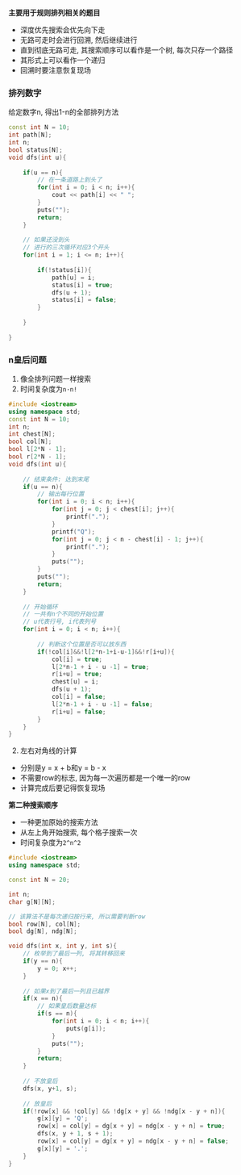 **主要用于规则排列相关的题目**

- 深度优先搜索会优先向下走
- 无路可走时会进行回溯, 然后继续进行
- 直到彻底无路可走, 其搜索顺序可以看作是一个树, 每次只存一个路径
- 其形式上可以看作一个递归
- 回溯时要注意恢复现场

### 排列数字
给定数字n, 得出1-n的全部排列方法

```cpp
const int N = 10;
int path[N];
int n;
bool status[N];
void dfs(int u){
    
    if(u == n){
        // 在一条道路上到头了
        for(int i = 0; i < n; i++){
            cout << path[i] << " ";
        }
        puts("");
        return;
    }
    
    // 如果还没到头
    // 进行的三次循环对应3个开头
    for(int i = 1; i <= n; i++){
        
        if(!status[i]){
            path[u] = i;
            status[i] = true;
            dfs(u + 1);
            status[i] = false;
        }
        
    }
    
}
```

### n皇后问题

1. 像全排列问题一样搜索
2. 时间复杂度为`n·n!`
```cpp
#include <iostream>
using namespace std;
const int N = 10;
int n;
int chest[N];
bool col[N];
bool l[2*N - 1];
bool r[2*N - 1];
void dfs(int u){
	
	// 结束条件: 达到末尾
	if(u == n){
		// 输出每行位置
		for(int i = 0; i < n; i++){
			for(int j = 0; j < chest[i]; j++){
				printf(".");
			}
			printf("Q");
			for(int j = 0; j < n - chest[i] - 1; j++){
				printf(".");
			}
			puts("");
		} 
		puts("");
		return;
	} 
	
	// 开始循环
	// 一共有n个不同的开始位置
	// u代表行号, i代表列号 
	for(int i = 0; i < n; i++){
		
		// 判断这个位置是否可以放东西 
		if(!col[i]&&!l[2*n-1+i-u-1]&&!r[i+u]){
			col[i] = true;
			l[2*n-1 + i - u -1] = true;
			r[i+u] = true;
			chest[u] = i;
			dfs(u + 1);
			col[i] = false;
			l[2*n-1 + i - u -1] = false;
			r[i+u] = false;
		}
	} 
}
```

2. 左右对角线的计算
- 分别是y = x + b和y = b - x
- 不需要row的标志, 因为每一次遍历都是一个唯一的row
- 计算完成后要记得恢复现场

**第二种搜索顺序**
- 一种更加原始的搜索方法
- 从左上角开始搜索, 每个格子搜索一次
- 时间复杂度为`2^n^2`
```cpp
#include <iostream>
using namespace std;

const int N = 20;

int n;
char g[N][N];

// 该算法不是每次递归按行来, 所以需要判断row 
bool row[N], col[N];
bool dg[N], ndg[N];

void dfs(int x, int y, int s){
	// 枚举到了最后一列, 将其转移回来 
	if(y == n){
		y = 0; x++;
	}
	
	// 如果x到了最后一列且已越界 
	if(x == n){
		// 如果皇后数量达标 
		if(s == n){
			for(int i = 0; i < n; i++){
				puts(g[i]);
			}
			puts("");
		}
		return;
	}
	
	// 不放皇后
	dfs(x, y+1, s);
	
	// 放皇后
	if(!row[x] && !col[y] && !dg[x + y] && !ndg[x - y + n]){
		g[x][y] = 'Q';
		row[x] = col[y] = dg[x + y] = ndg[x - y + n] = true;
		dfs(x, y + 1, s + 1);
		row[x] = col[y] = dg[x + y] = ndg[x - y + n] = false;
		g[x][y] = '.';
	} 
}
```

